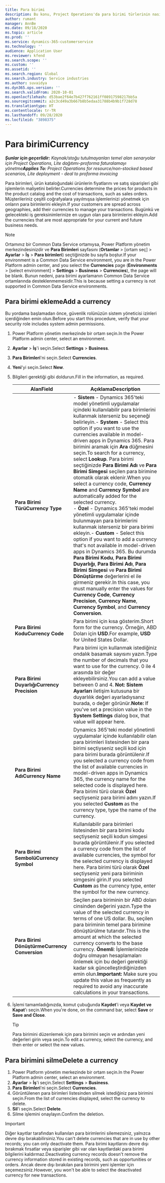 ```yaml
---
title: Para birimi
description: Bu konu, Project Operations'da para birimi türlerinin nasıl ekleneceği ve kaldırılacağı hakkında bilgi sağlar.
author: rumant
manager: AnnBe
ms.date: 09/18/2020
ms.topic: article
ms.prod: ''
ms.service: dynamics-365-customerservice
ms.technology: ''
audience: Application User
ms.reviewer: kfend
ms.search.scope: ''
ms.custom: ''
ms.assetid: ''
ms.search.region: Global
ms.search.industry: Service industries
ms.author: suvaidya
ms.dyn365.ops.version: ''
ms.search.validFrom: 2020-10-01
ms.openlocfilehash: d53bae2f64e7b427f762161ff08917598217bb5a
ms.sourcegitcommit: a2c3cd49a3b667b8b5edaa31788b4b9b1f728d78
ms.translationtype: HT
ms.contentlocale: tr-TR
ms.lasthandoff: 09/28/2020
ms.locfileid: "3898375"
---
```

# <a name="currency"></a><span data-ttu-id="44ba0-103">Para birimi</span><span class="sxs-lookup"><span data-stu-id="44ba0-103">Currency</span></span>

<span data-ttu-id="44ba0-104">_**Şunlar için geçerlidir:** Kaynak/stoğu tutulmayanları temel alan senaryolar için Project Operations, Lite dağıtımı-proforma faturalamayı yönetme_</span><span class="sxs-lookup"><span data-stu-id="44ba0-104">_**Applies To:** Project Operations for resource/non-stocked based scenarios, Lite deployment - deal to proforma invoicing_</span></span>

<span data-ttu-id="44ba0-105">Para birimleri, ürün kataloğundaki ürünlerin fiyatlarını ve satış siparişleri gibi işlemlerin maliyetini belirler.</span><span class="sxs-lookup"><span data-stu-id="44ba0-105">Currencies determine the prices for products in the product catalog and the cost of transactions, such as sales orders.</span></span> <span data-ttu-id="44ba0-106">Müşterileriniz çeşitli coğrafyalara yayılmışsa işlemlerinizi yönetmek için onların para birimlerini ekleyin.</span><span class="sxs-lookup"><span data-stu-id="44ba0-106">If your customers are spread across geographies, add their currencies to manage your transactions.</span></span> <span data-ttu-id="44ba0-107">Bugünkü ve gelecekteki iş gereksinimlerinize en uygun olan para birimlerini ekleyin.</span><span class="sxs-lookup"><span data-stu-id="44ba0-107">Add the currencies that are most appropriate for your current and future business needs.</span></span>  

> [!NOTE]
> <span data-ttu-id="44ba0-108">Ortamınız bir Common Data Service ortamıysa, Power Platform yönetim merkezindesinizdir ve **Para Birimleri** sayfasını (**Ortamlar** > [ortam seç] > **Ayarlar** > **İş** > **Para birimleri**) seçtiğinizde bu sayfa boştur.</span><span class="sxs-lookup"><span data-stu-id="44ba0-108">If your environment is a Common Data Service environment, you are in the Power Platform admin center, and you select the **Currencies** page (**Environments** > [select environment] > **Settings** > **Business** > **Currencies**), the page will be blank.</span></span> <span data-ttu-id="44ba0-109">Bunun nedeni, para birimi ayarlamanın Common Data Service ortamlarında desteklenmemesidir.</span><span class="sxs-lookup"><span data-stu-id="44ba0-109">This is because setting a currency is not supported in Common Data Service environments.</span></span>

## <a name="add-a-currency"></a><span data-ttu-id="44ba0-110">Para birimi ekleme</span><span class="sxs-lookup"><span data-stu-id="44ba0-110">Add a currency</span></span>  
<span data-ttu-id="44ba0-111">Bu yordama başlamadan önce, güvenlik rolünüzün sistem yöneticisi izinleri içerdiğinden emin olun.</span><span class="sxs-lookup"><span data-stu-id="44ba0-111">Before you start this procedure, verify that your security role includes system admin permissions.</span></span> 

1. <span data-ttu-id="44ba0-112">Power Platform yönetim merkezinde bir ortam seçin.</span><span class="sxs-lookup"><span data-stu-id="44ba0-112">In the Power Platform admin center, select an environment.</span></span> 
2. <span data-ttu-id="44ba0-113">**Ayarlar** > **İş**'i seçin.</span><span class="sxs-lookup"><span data-stu-id="44ba0-113">Select **Settings** > **Business**.</span></span>
3. <span data-ttu-id="44ba0-114">**Para Birimleri**'ni seçin.</span><span class="sxs-lookup"><span data-stu-id="44ba0-114">Select **Currencies**.</span></span>  
4. <span data-ttu-id="44ba0-115">**Yeni**'yi seçin.</span><span class="sxs-lookup"><span data-stu-id="44ba0-115">Select **New**.</span></span>  
5. <span data-ttu-id="44ba0-116">Bilgileri gerektiği gibi doldurun.</span><span class="sxs-lookup"><span data-stu-id="44ba0-116">Fill in the information, as required.</span></span>  


   |          <span data-ttu-id="44ba0-117">Alan</span><span class="sxs-lookup"><span data-stu-id="44ba0-117">Field</span></span>          |                                                                                                                                                                                                                                                                                                                                                                            <span data-ttu-id="44ba0-118">Açıklama</span><span class="sxs-lookup"><span data-stu-id="44ba0-118">Description</span></span>                                                                                                                                                                                                                                                                                                                                                                            |
   |-------------------------|-------------------------------------------------------------------------------------------------------------------------------------------------------------------------------------------------------------------------------------------------------------------------------------------------------------------------------------------------------------------------------------------------------------------------------------------------------------------------------------------------------------------------------------------------------------------------------------------------------------------------------------------------------------------------------------------------------------------------------------------------------------------|
   |    <span data-ttu-id="44ba0-119">**Para Birimi Türü**</span><span class="sxs-lookup"><span data-stu-id="44ba0-119">**Currency Type**</span></span>    | <span data-ttu-id="44ba0-120">- **Sistem** - Dynamics 365'teki model yönetimli uygulamalar içindeki kullanılabilir para birimlerini kullanmak isterseniz bu seçeneği belirleyin.</span><span class="sxs-lookup"><span data-stu-id="44ba0-120">- **System** - Select this option if you want to use the currencies available in model-driven apps in Dynamics 365.</span></span> <span data-ttu-id="44ba0-121">Para birimini aramak için **Ara** düğmesini seçin.</span><span class="sxs-lookup"><span data-stu-id="44ba0-121">To search for a currency,  select **Lookup**.</span></span> <span data-ttu-id="44ba0-122">Para birimi seçtiğinizde **Para Birimi Adı** ve **Para Birimi Simgesi** seçilen para birimine otomatik olarak eklenir.</span><span class="sxs-lookup"><span data-stu-id="44ba0-122">When you select a currency code, **Currency Name** and **Currency Symbol** are automatically added for the selected currency.</span></span><br /><span data-ttu-id="44ba0-123">- **Özel** - Dynamics 365'teki model yönetimli uygulamalar içinde bulunmayan para birimlerini kullanmak isterseniz bir para birimi ekleyin.</span><span class="sxs-lookup"><span data-stu-id="44ba0-123">- **Custom** - Select this option if you want to add a currency that's not available in model-driven apps in Dynamics 365.</span></span> <span data-ttu-id="44ba0-124">Bu durumda **Para Birimi Kodu**, **Para Birimi Duyarlığı**, **Para Birimi Adı**, **Para Birimi Simgesi** ve **Para Birimi Dönüştürme** değerlerini el ile girmeniz gerekir.</span><span class="sxs-lookup"><span data-stu-id="44ba0-124">In this case, you must manually enter the values for **Currency Code**, **Currency Precision**, **Currency Name**, **Currency Symbol**, and **Currency Conversion**.</span></span> |
   |    <span data-ttu-id="44ba0-125">**Para Birimi Kodu**</span><span class="sxs-lookup"><span data-stu-id="44ba0-125">**Currency Code**</span></span>    |                                                                                                                                                                                                                                                                                                                                            <span data-ttu-id="44ba0-126">Para birimi için kısa gösterim.</span><span class="sxs-lookup"><span data-stu-id="44ba0-126">Short form for the currency.</span></span> <span data-ttu-id="44ba0-127">Örneğin, ABD Doları için **USD**.</span><span class="sxs-lookup"><span data-stu-id="44ba0-127">For example, **USD** for United States Dollar.</span></span>                                                                                                                                                                                                                                                                                                                                            |
   | <span data-ttu-id="44ba0-128">**Para Birimi Duyarlığı**</span><span class="sxs-lookup"><span data-stu-id="44ba0-128">**Currency Precision**</span></span>  |                                                                                                                                                                                  <span data-ttu-id="44ba0-129">Para birimi için kullanmak istediğiniz ondalık basamak sayısını yazın.</span><span class="sxs-lookup"><span data-stu-id="44ba0-129">Type the number of decimals that you want to use for the currency.</span></span>  <span data-ttu-id="44ba0-130">0 ile 4 arasında bir değer ekleyebilirsiniz.</span><span class="sxs-lookup"><span data-stu-id="44ba0-130">You can add a value between 0 and 4.</span></span> <span data-ttu-id="44ba0-131">**Not:** **Sistem Ayarları** iletişim kutusuna bir duyarlılık değeri ayarladıysanız burada, o değer görünür.</span><span class="sxs-lookup"><span data-stu-id="44ba0-131">**Note:**  If you've set a precision value in the **System Settings** dialog box, that value will appear here.</span></span>                                                                                                                                                                                  |
   |    <span data-ttu-id="44ba0-132">**Para Birimi Adı**</span><span class="sxs-lookup"><span data-stu-id="44ba0-132">**Currency Name**</span></span>    |                                                                                                                                                                                                                                         <span data-ttu-id="44ba0-133">Dynamics 365'teki model yönetimli uygulamalar içinde kullanılabilir olan para birimleri listesinden bir para birimi seçtiyseniz seçili kod için para birimi burada görüntülenir.</span><span class="sxs-lookup"><span data-stu-id="44ba0-133">If you selected a currency code from the list of available currencies in model-driven apps in Dynamics 365, the currency name for the selected code is displayed here.</span></span> <span data-ttu-id="44ba0-134">Para birimi türü olarak **Özel** seçtiyseniz para birimi adını yazın.</span><span class="sxs-lookup"><span data-stu-id="44ba0-134">If you selected **Custom** as the currency type, type the name of the currency.</span></span>                                                                                                                                                                                                                                          |
   |   <span data-ttu-id="44ba0-135">**Para Birimi Sembolü**</span><span class="sxs-lookup"><span data-stu-id="44ba0-135">**Currency Symbol**</span></span>   |                                                                                                                                                                                                                                                                      <span data-ttu-id="44ba0-136">Kullanılabilir para birimleri listesinden bir para birimi kodu seçtiyseniz seçili kodun simgesi burada görüntülenir.</span><span class="sxs-lookup"><span data-stu-id="44ba0-136">If you selected a currency code from the list of available currencies, the symbol for the selected currency is displayed here.</span></span> <span data-ttu-id="44ba0-137">Para birimi türü olarak **Özel** seçtiyseniz yeni para biriminin simgesini girin.</span><span class="sxs-lookup"><span data-stu-id="44ba0-137">If you selected **Custom** as the currency type, enter the symbol for the new currency.</span></span>                                                                                                                                                                                                                                                                       |
   | <span data-ttu-id="44ba0-138">**Para Birimi Dönüştürme**</span><span class="sxs-lookup"><span data-stu-id="44ba0-138">**Currency Conversion**</span></span> |                                                                                                                                                                                                                                     <span data-ttu-id="44ba0-139">Seçilen para biriminin bir ABD doları cinsinden değerini yazın.</span><span class="sxs-lookup"><span data-stu-id="44ba0-139">Type the value of the selected currency in terms of one US dollar.</span></span> <span data-ttu-id="44ba0-140">Bu, seçilen para biriminin temel para birimine dönüştürülme tutarıdır.</span><span class="sxs-lookup"><span data-stu-id="44ba0-140">This is the amount at which the selected currency converts to the base currency.</span></span> <span data-ttu-id="44ba0-141">**Önemli**: İşlemlerinizde doğru olmayan hesaplamaları önlemek için bu değeri gerektiği kadar sık güncelleştirdiğinizden emin olun.</span><span class="sxs-lookup"><span data-stu-id="44ba0-141">**Important:**  Make sure you update this value as frequently as required to avoid any inaccurate calculations in your transactions.</span></span>                                                                                                                                                                                                                                      |


6. <span data-ttu-id="44ba0-142">İşlemi tamamladığınızda, komut çubuğunda **Kaydet**'i veya **Kaydet ve Kapat**'ı seçin.</span><span class="sxs-lookup"><span data-stu-id="44ba0-142">When you're done, on the command bar, select **Save** or **Save and Close**.</span></span>  

   > [!TIP]
   >  <span data-ttu-id="44ba0-143">Para birimini düzenlemek için para birimini seçin ve ardından yeni değerleri girin veya seçin.</span><span class="sxs-lookup"><span data-stu-id="44ba0-143">To edit a currency, select the currency, and then enter or select the new values.</span></span>  

## <a name="delete-a-currency"></a><span data-ttu-id="44ba0-144">Para birimini silme</span><span class="sxs-lookup"><span data-stu-id="44ba0-144">Delete a currency</span></span>  

1. <span data-ttu-id="44ba0-145">Power Platform yönetim merkezinde bir ortam seçin.</span><span class="sxs-lookup"><span data-stu-id="44ba0-145">In the Power Platform admin center, select an environment.</span></span> 
2. <span data-ttu-id="44ba0-146">**Ayarlar** > **İş**'i seçin.</span><span class="sxs-lookup"><span data-stu-id="44ba0-146">Select **Settings** > **Business**.</span></span>
3. <span data-ttu-id="44ba0-147">**Para Birimleri**'ni seçin.</span><span class="sxs-lookup"><span data-stu-id="44ba0-147">Select **Currencies**.</span></span>  
4. <span data-ttu-id="44ba0-148">Görüntülenen para birimleri listesinden silmek istediğiniz para birimini seçin.</span><span class="sxs-lookup"><span data-stu-id="44ba0-148">From the list of currencies displayed, select the currency to delete.</span></span>  
5. <span data-ttu-id="44ba0-149">**Sil**'i seçin.</span><span class="sxs-lookup"><span data-stu-id="44ba0-149">Select **Delete**.</span></span>  
6. <span data-ttu-id="44ba0-150">Silme işlemini onaylayın.</span><span class="sxs-lookup"><span data-stu-id="44ba0-150">Confirm the deletion.</span></span>  

> [!IMPORTANT]
>  <span data-ttu-id="44ba0-151">Diğer kayıtlar tarafından kullanılan para birimlerini silemezsiniz, yalnızca devre dışı bırakabilirsiniz.</span><span class="sxs-lookup"><span data-stu-id="44ba0-151">You can't delete currencies that are in use by other records; you can only deactivate them.</span></span> <span data-ttu-id="44ba0-152">Para birimi kayıtlarını devre dışı bırakmak fırsatlar veya siparişler gibi var olan kayıtlardaki para birimi bilgilerini kaldırmaz.</span><span class="sxs-lookup"><span data-stu-id="44ba0-152">Deactivating currency records doesn't remove the currency information stored in existing records, such as opportunities or orders.</span></span> <span data-ttu-id="44ba0-153">Ancak devre dışı bırakılan para birimini yeni işlemler için seçemezsiniz.</span><span class="sxs-lookup"><span data-stu-id="44ba0-153">However, you won't be able to select the deactivated currency for new transactions.</span></span>  
